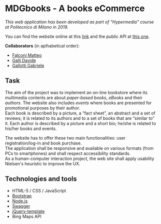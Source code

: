 # MDGbooks - A books eCommerce

_This web application has been developed as part of "Hypermedia" course at Politecnico di Milano in 2019._

You can find the website online at this [link](https://mdgbookstore.herokuapp.com/index.html "MDGbooks") and the public API at [this one](https://mdgbookstore.herokuapp.com/docs "Swagger API").

**Collaborators** (in aplhabetical order):

- [Falconi Matteo](https://github.com/TheFalco "Matteo's GitHub")
- [Galli Davide](https://github.com/dade145 "Davide's GitHub")
- [Gallotti Gabriele](https://github.com/karroot "Gabriele's GitHub")

## Task

The aim of the project was to implement an on-line bookstore where its multimedia contents are about _paper-based books_, _eBooks_ and their _authors_.
The website also includes _events_ where books are presented for promotional purposes by their author.  
Each book is described by a picture, a “fact sheet”, an abstract and a set of reviews; it is related to its authors and to a set of books that are “similar to” it. Each author is described by a picture and a short bio; he/she is related to his/her books and events.  

The website has to offer these two main functionalities: user registration/log-in and book purchase.  
The application shall be responsive and available on various formats (from PCs to smartphones) and shall respect accessibility standards.  
As a human-computer interaction project, the web site shall apply usability Nielsen's heuristic to improve the UX.

## Technologies and tools

- HTML-5 / CSS / JavaScript
- [Bootstrap](https://getbootstrap.com/)
- [Node.js](https://nodejs.org/)
- [Swagger](https://swagger.io/)
- [jQuery-template](https://github.com/codepb/jquery-template)
- Bing Maps API
